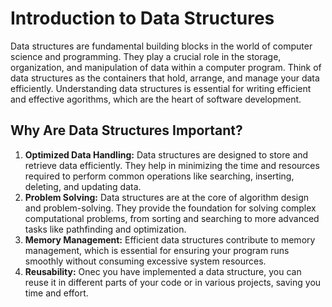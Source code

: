 # Introduction to Data Structures
Data structures are fundamental building blocks in the world of computer science and programming. They play a crucial role in the storage, organization, and manipulation of data within a computer program. Think of data structures as the containers that hold, arrange, and manage your data efficiently. Understanding data structures is essential for writing efficient and effective agorithms, which are the heart of software development.
## Why Are Data Structures Important?
1. **Optimized Data Handling:** Data structures are designed to store and retrieve data efficiently. They help in minimizing the time and resources required to perform common operations like searching, inserting, deleting, and updating data.
2. **Problem Solving:** Data structures are at the core of algorithm design and problem-solving. They provide the foundation for solving complex computational problems, from sorting and searching to more advanced tasks like pathfinding and optimization.
3. **Memory Management:** Efficient data structures contribute to memory management, which is essential for ensuring your program runs smoothly without consuming excessive system resources.
4. **Reusability:** Onec you have implemented a data structure, you can reuse it in different parts of your code or in various projects, saving you time and effort.
